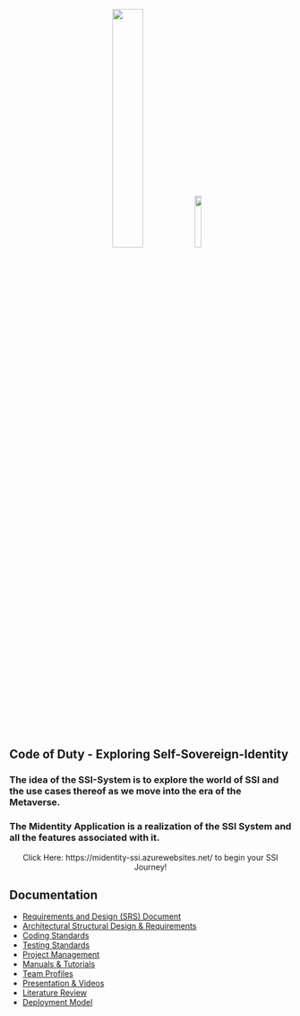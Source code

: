 <p align="center">
  <img width="33%" src="https://user-images.githubusercontent.com/100567494/185946387-11cdb7a8-7092-43c0-b417-9849a673a2d9.png">
  <img width="15.3%" src="https://user-images.githubusercontent.com/100567494/196953518-43cd2a7b-7132-4158-b139-0cddb15f0037.jpg">

</p>


## Code of Duty  - Exploring Self-Sovereign-Identity

### The idea of the SSI-System is to explore the world of SSI and the use cases thereof as we move into the era of the Metaverse.
### The Midentity Application is a realization of the SSI System and all the features associated with it. 
<p align="center"> 
Click Here: https://midentity-ssi.azurewebsites.net/ to begin your SSI Journey! 
</p>

## Documentation

* [Requirements and Design (SRS) Document](https://github.com/COS301-SE-2022/Exploring-Self-Sovereign-Identity/files/9847274/SRS.Document.-.Code.of.Duty.SSI.pdf)
* [Architectural Structural Design & Requirements](https://github.com/COS301-SE-2022/Exploring-Self-Sovereign-Identity/files/9847260/Architectural.Structural.Design.Requirements.-.Code.of.Duty.SSI.pdf)
* [Coding Standards](https://github.com/COS301-SE-2022/Exploring-Self-Sovereign-Identity/files/9847262/Coding.Standards.-.Code.of.Duty.SSI.pdf)
* [Testing Standards](https://github.com/COS301-SE-2022/Exploring-Self-Sovereign-Identity/files/9847247/Testing.Standards.-.Code.of.Duty.SSI.pdf)
* [Project Management](https://github.com/COS301-SE-2022/Exploring-Self-Sovereign-Identity/wiki/Project-Management)
* [Manuals & Tutorials](https://github.com/COS301-SE-2022/Exploring-Self-Sovereign-Identity/wiki/Manuals-&-Tutorials)
* [Team Profiles](https://github.com/COS301-SE-2022/Exploring-Self-Sovereign-Identity/wiki/Team-Profiles)
* [Presentation & Videos](https://github.com/COS301-SE-2022/Exploring-Self-Sovereign-Identity/wiki/Presentation-&-Videos)
* [Literature Review](https://github.com/COS301-SE-2022/Exploring-Self-Sovereign-Identity/files/9847266/Literature.Review.-.Code.of.Duty.Exploring.SSI.pdf)
* [Deployment Model](https://github.com/COS301-SE-2022/Exploring-Self-Sovereign-Identity/files/9847268/Deployment.Model.-.Code.of.Duty.SSI.pdf)







